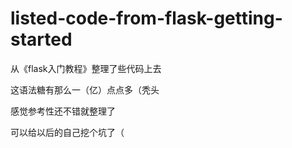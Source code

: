 # listed-code-from-flask-getting-started
从《flask入门教程》整理了些代码上去

这语法糖有那么一（亿）点点多（秃头

感觉参考性还不错就整理了

可以给以后的自己挖个坑了（
